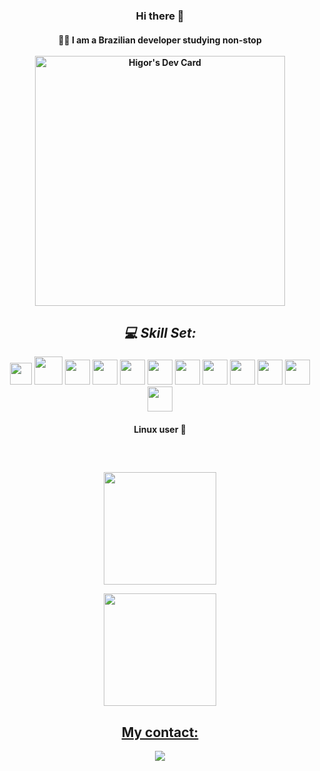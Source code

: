 
<div align='center'>

### Hi there 👋

#### 👨‍💻 I am a Brazilian developer studying non-stop<br><br>   <a href="https://app.daily.dev/higordevv"><img src="https://api.daily.dev/devcards/a913b969598746bc97a4767325bf0eda.png?r=c33" width="400" alt="Higor's Dev Card"/></a>

</div>

<div align='center'>

##  *💻 Skill Set:*
   <img width="35px" src="https://cdn.jsdelivr.net/gh/devicons/devicon/icons/html5/html5-plain.svg" />
   <img width="45px" src="https://cdn.jsdelivr.net/gh/devicons/devicon/icons/css3/css3-original-wordmark.svg"/>
   <img width="40px" src="https://cdn.jsdelivr.net/gh/devicons/devicon/icons/python/python-original-wordmark.svg"/> 
   <img width="40px" src="https://cdn.jsdelivr.net/gh/devicons/devicon/icons/javascript/javascript-original.svg"/>
   <img width="40px" src="https://cdn.jsdelivr.net/gh/devicons/devicon/icons/react/react-original.svg" />
   <img width="40px" src="https://cdn.jsdelivr.net/gh/devicons/devicon/icons/nextjs/nextjs-original-wordmark.svg"/>
   <img width="40px" src="https://cdn.jsdelivr.net/gh/devicons/devicon/icons/docker/docker-plain-wordmark.svg" />
   <img width="40px" src="https://cdn-icons-png.flaticon.com/512/919/919837.png"/>
   <img width="40px" src="https://cdn.jsdelivr.net/gh/devicons/devicon/icons/jest/jest-plain.svg" />
   <img width="40px" src="https://cdn.jsdelivr.net/gh/devicons/devicon/icons/typescript/typescript-original.svg" />
   <img width="40px" src="https://cdn.jsdelivr.net/gh/devicons/devicon/icons/tailwindcss/tailwindcss-plain.svg" />
   <img width="40px" src="https://cdn.jsdelivr.net/gh/devicons/devicon/icons/bootstrap/bootstrap-original.svg" />
   
#### Linux user :penguin:
</div>

<div>
   
   ##
   
</div><br>
<div align="center">
   
  <a href="https://github.com/higordevv">
     
  <img align='center' height="180em" src="https://github-readme-stats.vercel.app/api?username=higordevv&show_icons=true&theme=blue-green&include_all_commits=true&count_private=true"/><br>
     
  <img align="center" height="180em" src="https://github-readme-stats.vercel.app/api/top-langs/?username=higordevv&layout=compact&langs_count=7&theme=blue-green"/>
     
</div>

<div align="center"> 
   
##  My contact:  
   
   <a href='https://t.me/higorkk'><img src='https://img.shields.io/badge/Telegram-2CA5E0?style=for-the-badge&logo=telegram&logoColor=white'></a>
   </div>










          
